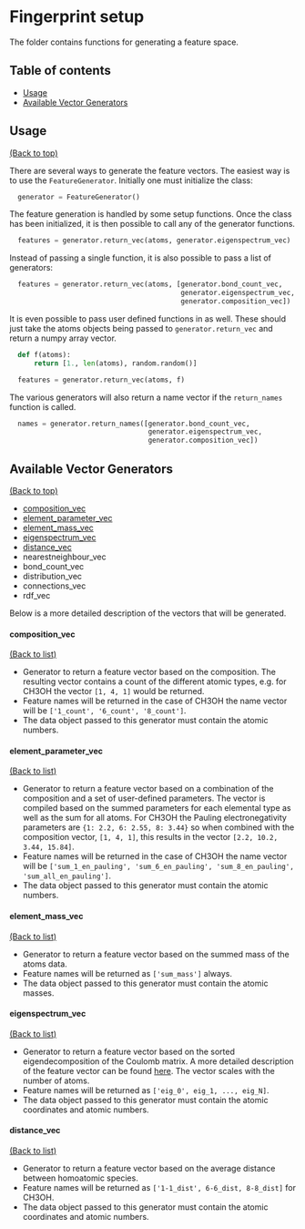 # Fingerprint setup

The folder contains functions for generating a feature space.

## Table of contents

-   [Usage](#usage)
-   [Available Vector Generators](#available-vector-generators)

## Usage
[(Back to top)](#table-of-contents)

There are several ways to generate the feature vectors. The easiest way is to use the `FeatureGenerator`. Initially one must initialize the class:

  ```python
    generator = FeatureGenerator()
  ```

The feature generation is handled by some setup functions. Once the class has been initialized, it is then possible to call any of the generator functions.

  ```python
    features = generator.return_vec(atoms, generator.eigenspectrum_vec)
  ```

Instead of passing a single function, it is also possible to pass a list of generators:

  ```python
    features = generator.return_vec(atoms, [generator.bond_count_vec,
                                            generator.eigenspectrum_vec,
                                            generator.composition_vec])
  ```

It is even possible to pass user defined functions in as well. These should just take the atoms objects being passed to `generator.return_vec` and return a numpy array vector.

  ```python
    def f(atoms):
        return [1., len(atoms), random.random()]

    features = generator.return_vec(atoms, f)
  ```

The various generators will also return a name vector if the `return_names` function is called.

```python
  names = generator.return_names([generator.bond_count_vec,
                                  generator.eigenspectrum_vec,
                                  generator.composition_vec])
```

## Available Vector Generators
[(Back to top)](#table-of-contents)

-   [composition_vec](#composition_vec)
-   [element_parameter_vec](#element_parameter_vec)
-   [element_mass_vec](#element_mass_vec)
-   [eigenspectrum_vec](#eigenspectrum_vec)
-   [distance_vec](#distance_vec)
-   nearestneighbour_vec
-   bond_count_vec
-   distribution_vec
-   connections_vec
-   rdf_vec

Below is a more detailed description of the vectors that will be generated.

#### composition_vec
[(Back to list)](#available-vector-generators)

*   Generator to return a feature vector based on the composition. The resulting vector contains a count of the different atomic types, e.g. for CH3OH the vector `[1, 4, 1]` would be returned.
*   Feature names will be returned in the case of CH3OH the name vector will be `['1_count', '6_count', '8_count']`.
*   The data object passed to this generator must contain the atomic numbers.

#### element_parameter_vec
[(Back to list)](#available-vector-generators)

*   Generator to return a feature vector based on a combination of the composition and a set of user-defined parameters. The vector is compiled based on the summed parameters for each elemental type as well as the sum for all atoms. For CH3OH the Pauling electronegativity parameters are `{1: 2.2, 6: 2.55, 8: 3.44}` so when combined with the composition vector, `[1, 4, 1]`, this results in the vector `[2.2, 10.2, 3.44, 15.84]`.
*   Feature names will be returned in the case of CH3OH the name vector will be `['sum_1_en_pauling', 'sum_6_en_pauling', 'sum_8_en_pauling', 'sum_all_en_pauling']`.
*   The data object passed to this generator must contain the atomic numbers.

#### element_mass_vec
[(Back to list)](#available-vector-generators)

*   Generator to return a feature vector based on the summed mass of the atoms data.
*   Feature names will be returned as `['sum_mass']` always.
*   The data object passed to this generator must contain the atomic masses.

#### eigenspectrum_vec
[(Back to list)](#available-vector-generators)

*   Generator to return a feature vector based on the sorted eigendecomposition of the Coulomb matrix. A more detailed description of the feature vector can be found [here](https://doi.org/10.1103/PhysRevLett.108.058301). The vector scales with the number of atoms.
*   Feature names will be returned as `['eig_0', eig_1, ..., eig_N]`.
*   The data object passed to this generator must contain the atomic coordinates and atomic numbers.

#### distance_vec
[(Back to list)](#available-vector-generators)

*   Generator to return a feature vector based on the average distance between homoatomic species.
*   Feature names will be returned as `['1-1_dist', 6-6_dist, 8-8_dist]` for CH3OH.
*   The data object passed to this generator must contain the atomic coordinates and atomic numbers.
